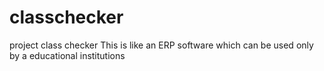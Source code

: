 # classchecker
project class checker
This is like an ERP software which can be used only by a educational institutions 
